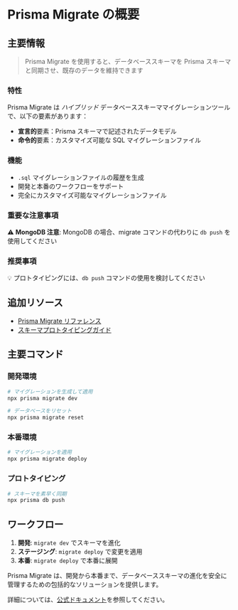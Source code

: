 # Prisma Migrate の概要

## 主要情報

> Prisma Migrate を使用すると、データベーススキーマを Prisma スキーマと同期させ、既存のデータを維持できます

### 特性

Prisma Migrate は *ハイブリッド* データベーススキーママイグレーションツールで、以下の要素があります：

- **宣言的**要素：Prisma スキーマで記述されたデータモデル
- **命令的**要素：カスタマイズ可能な SQL マイグレーションファイル

### 機能

- `.sql` マイグレーションファイルの履歴を生成
- 開発と本番のワークフローをサポート
- 完全にカスタマイズ可能なマイグレーションファイル

### 重要な注意事項

⚠️ **MongoDB 注意**: MongoDB の場合、migrate コマンドの代わりに `db push` を使用してください

### 推奨事項

💡 プロトタイピングには、`db push` コマンドの使用を検討してください

## 追加リソース

- [Prisma Migrate リファレンス](https://www.prisma.io/docs/orm/reference/prisma-cli-reference#prisma-migrate)
- [スキーマプロトタイピングガイド](https://www.prisma.io/docs/orm/prisma-migrate/workflows/prototyping-your-schema)

## 主要コマンド

### 開発環境

```bash
# マイグレーションを生成して適用
npx prisma migrate dev

# データベースをリセット
npx prisma migrate reset
```

### 本番環境

```bash
# マイグレーションを適用
npx prisma migrate deploy
```

### プロトタイピング

```bash
# スキーマを素早く同期
npx prisma db push
```

## ワークフロー

1. **開発**: `migrate dev` でスキーマを進化
2. **ステージング**: `migrate deploy` で変更を適用
3. **本番**: `migrate deploy` で本番に展開

Prisma Migrate は、開発から本番まで、データベーススキーマの進化を安全に管理するための包括的なソリューションを提供します。

詳細については、[公式ドキュメント](https://www.prisma.io/docs/orm/prisma-migrate/understanding-prisma-migrate/overview)を参照してください。
